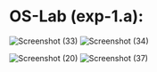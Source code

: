 # OS-Lab (exp-1.a):
![Screenshot (33)](https://github.com/user-attachments/assets/6ecaedc6-9a2a-445b-8cc1-5b8d318b7d76)
![Screenshot (34)](https://github.com/user-attachments/assets/993c8020-1034-4164-b29a-e693d769276e)

![Screenshot (20)](https://github.com/user-attachments/assets/7c0a3462-437b-4c35-840a-887cb6720657)
![Screenshot (37)](https://github.com/user-attachments/assets/96578e6c-7a25-4bf7-84b6-9949d27abb6f)

